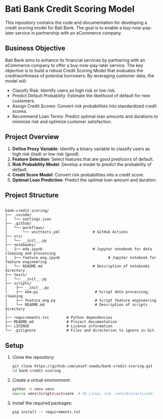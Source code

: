 # Bati Bank Credit Scoring Model

This repository contains the code and documentation for developing a credit scoring model for Bati Bank. The goal is to enable a buy-now-pay-later service in partnership with an eCommerce company.

## Business Objective

Bati Bank aims to enhance its financial services by partnering with an eCommerce company to offer a buy-now-pay-later service. The key objective is to build a robust Credit Scoring Model that evaluates the creditworthiness of potential borrowers. By leveraging customer data, the model will:

- Classify Risk: Identify users as high risk or low risk.
- Predict Default Probability: Estimate the likelihood of default for new customers.
- Assign Credit Scores: Convert risk probabilities into standardized credit scores.
- Recommend Loan Terms: Predict optimal loan amounts and durations to minimize risk and optimize customer satisfaction.

## Project Overview

1. **Define Proxy Variable**: Identify a binary variable to classify users as high risk (bad) or low risk (good).
2. **Feature Selection**: Select features that are good predictors of default.
3. **Risk Probability Model**: Develop a model to predict the probability of default.
4. **Credit Score Model**: Convert risk probabilities into a credit score.
5. **Optimal Loan Prediction**: Predict the optimal loan amount and duration.

## Project Structure

```plaintext

bank-credit-scoring/
├── .vscode/
│   └── settings.json
├── .github/
│   └── workflows/
│       └── unittests.yml               # GitHub Actions
├── src/
│   └── __init__.py
├── notebooks/
|   ├── eda.ipynb                       # Jupyter notebook for data cleaning and processing 
|   ├── feature_eng.ipynb                      # Jupyter notebook for feature engineering
│   └── README.md                       # Description of notebooks directory 
├── tests/
│   └── __init__.py
├── scripts/
|    ├── __init__.py
│    ├── eda.py                          # Script data processing, cleaning 
|    ├── feature_eng.py                  # Script feature engineering
│    └── README.md                       # Description of scripts directory
│
├── requirements.txt        # Python dependencies
├── README.md               # Project documentation
├── LICENSE                 # License information
└── .gitignore              # Files and directories to ignore in Git  
```

## Setup

1. Clone the repository:
   ```bash
   git clone https://github.com/yosef-zewdu/bank-credit-scoring.git
   cd bank-credit-scoring


2. Create a virtual environment:
   ```bash
   python -m venv venv
   source venv\Scripts\activate  # On Linux, use `venv/bin/activate`
   

3. Install the required packages:
   ```bash
   pip install -r requirements.txt